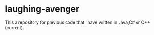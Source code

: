 laughing-avenger
================
This a repository for previous code that I have written in Java,C# or C++(current).

